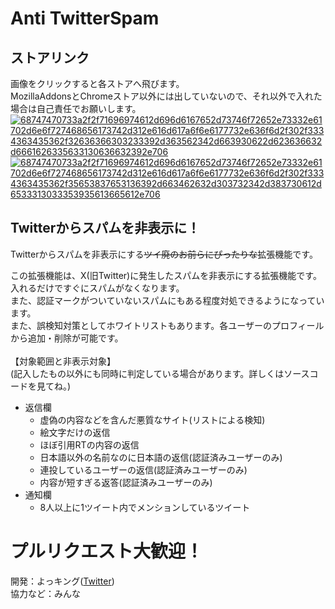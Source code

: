 # Anti TwitterSpam
## ストアリンク
画像をクリックすると各ストアへ飛びます。<br>
MozillaAddonsとChromeストア以外には出していないので、それ以外で入れた場合は自己責任でお願いします。<br>
[![68747470733a2f2f71696974612d696d6167652d73746f72652e73332e61702d6e6f727468656173742d312e616d617a6f6e6177732e636f6d2f302f3334363435362f32636366303233392d363562342d663930622d623636632d6661626335633130636632392e706](https://github.com/ykundesu/AntiTwitterSpam/assets/49261069/7cfba752-e425-4c67-a13a-ffc7d371910e)](https://addons.mozilla.org/ja/firefox/addon/anti-twitterspam/)
[![68747470733a2f2f71696974612d696d6167652d73746f72652e73332e61702d6e6f727468656173742d312e616d617a6f6e6177732e636f6d2f302f3334363435362f35653837653136392d663462632d303732342d383730612d6533313033353935613665612e706](https://github.com/ykundesu/AntiTwitterSpam/assets/49261069/d112d8c7-e844-4110-9c06-3400a1b9be1d)](https://chromewebstore.google.com/detail/anti-twitterspam/kidepcmgoakfaefpgjkmkkkmcidneffo?hl=ja)

## Twitterからスパムを非表示に！
Twitterからスパムを非表示にする<s>ツイ廃のお前らにぴったりな</s>拡張機能です。

この拡張機能は、X(旧Twitter)に発生したスパムを非表示にする拡張機能です。<br>
入れるだけですぐにスパムがなくなります。<br>
また、認証マークがついていないスパムにもある程度対処できるようになっています。<br>
また、誤検知対策としてホワイトリストもあります。各ユーザーのプロフィールから追加・削除が可能です。<br>
<br>
【対象範囲と非表示対象】<br>
(記入したもの以外にも同時に判定している場合があります。詳しくはソースコードを見てね。)<br>
- 返信欄<br>
  - 虚偽の内容などを含んだ悪質なサイト(リストによる検知)
  - 絵文字だけの返信
  - ほぼ引用RTの内容の返信
  - 日本語以外の名前なのに日本語の返信(認証済みユーザーのみ)
  - 連投しているユーザーの返信(認証済みユーザーのみ)
  - 内容が短すぎる返答(認証済みユーザーのみ)
- 通知欄<br>
  - 8人以上に1ツイート内でメンションしているツイート
# プルリクエスト大歓迎！
開発：よっキング([Twitter](https://x.com/ReYYYYoking))<br>
協力など：みんな
